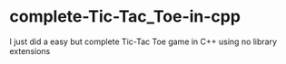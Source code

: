# complete-Tic-Tac_Toe-in-cpp
I just did a easy but complete Tic-Tac Toe game in C++ using no library extensions 
